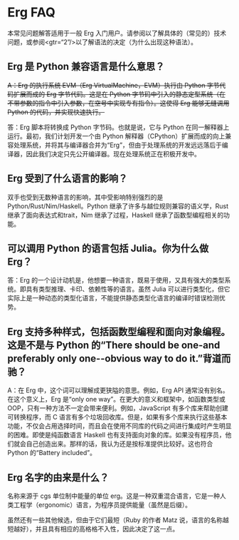 # Erg FAQ

本常见问题解答适用于一般 Erg 入门用户。请参阅以了解具体的（常见的）技术问题，或参阅<gtr=“2”/>以了解语法的决定（为什么出现这种语法）。

## Erg 是 Python 兼容语言是什么意思？

~~A：Erg 的执行系统 EVM（Erg VirtualMachine，EVM）执行由 Python 字节代码扩展而成的 Erg 字节代码。这是在 Python 字节码中引入的静态定型系统（在不带参数的指令中引入参数，在空号中实现专有指令）。这使得 Erg 能够无缝调用 Python 的代码，并实现快速执行。~~

答：Erg 脚本将转换成 Python 字节码。也就是说，它与 Python 在同一解释器上运行。最初，我们计划开发一个由 Python 解释器（CPython）扩展而成的向上兼容处理系统，并将其与编译器合并为“Erg”，但由于处理系统的开发远远落后于编译器，因此我们决定只先公开编译器。现在处理系统正在积极开发中。

## Erg 受到了什么语言的影响？

双手也受到无数种语言的影响，其中受影响特别强烈的是 Python/Rust/Nim/Haskell。Python 继承了许多与越位规则兼容的语义学，Rust 继承了面向表达式和trait，Nim 继承了过程，Haskell 继承了函数型编程相关的功能。

## 可以调用 Python 的语言包括 Julia。你为什么做 Erg？

答：Erg 的一个设计动机是，他想要一种语言，既易于使用，又具有强大的类型系统。即具有类型推理、卡印、依赖性等的语言。虽然 Julia 可以进行类型化，但它实际上是一种动态的类型化语言，不能提供静态类型化语言的编译时错误检测优势。

## Erg 支持多种样式，包括函数型编程和面向对象编程。这是不是与 Python 的“There should be one-and preferably only one--obvious way to do it.”背道而驰？

A：在 Erg 中，这个词可以理解成更狭隘的意思。例如，Erg API 通常没有别名。在这个意义上，Erg 是“only one way”。在更大的意义和框架中，如函数类型或 OOP，只有一种方法不一定会带来便利。例如，JavaScript 有多个库来帮助创建可转换程序，而 C 语言有多个垃圾回收库。但是，如果有多个库来执行这些基本功能，不仅会占用选择时间，而且会在使用不同库的代码之间进行集成时产生明显的困难。即使是纯函数语言 Haskell 也有支持面向对象的库。如果没有程序员，他们就会自己创造出来。那样的话，我认为还是按标准提供比较好。这也符合 Python 的“Battery included”。

## Erg 名字的由来是什么？

名称来源于 cgs 单位制中能量的单位 erg。这是一种双重混合语言，它是一种人类工程学（ergonomic）语言，为程序员提供能量（虽然是后缀）。

虽然还有一些其他候选，但由于它们最短（Ruby 的作者 Matz 说，语言的名称越短越好），并且具有相应的高格格不入性，因此决定了这一点。
